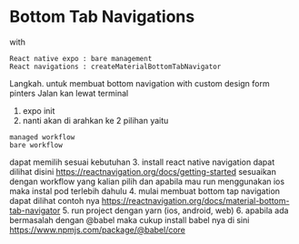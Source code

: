 # Bottom Tab Navigations
with
```
React native expo : bare management
React navigations : createMaterialBottomTabNavigator
```

Langkah. untuk membuat bottom navigation with custom design form pinters
Jalan kan lewat terminal
1. expo init <nama app>
2. nanti akan di arahkan ke 2 pilihan yaitu
```
managed workflow
bare workflow
```
dapat memilih sesuai kebutuhan
3. install react native navigation dapat dilihat disini
https://reactnavigation.org/docs/getting-started
sesuaikan dengan workflow yang kalian pilih dan apabila mau run menggunakan ios maka instal pod terlebih dahulu
4. mulai membuat bottom tap navigation dapat dilihat contoh nya 
https://reactnavigation.org/docs/material-bottom-tab-navigator
5. run project dengan yarn (ios, android, web)
6. apabila ada bermasalah dengan @babel maka cukup install babel nya di sini
https://www.npmjs.com/package/@babel/core
